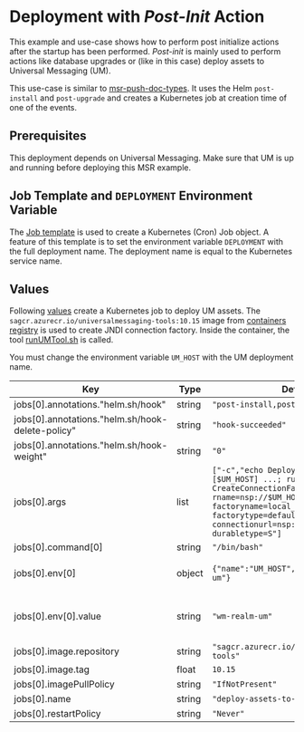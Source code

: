 # Deployment with *Post-Init* Action 

This example and use-case shows how to perform post initialize actions after the startup has been performed. *Post-init* is mainly used to perform actions like database upgrades or (like in this case) deploy assets to Universal Messaging (UM).

This use-case is similar to [msr-push-doc-types](../msr-push-doc-types/README.md). It uses the Helm `post-install` and `post-upgrade` and creates a Kubernetes job at creation time of one of the events.

## Prerequisites

This deployment depends on Universal Messaging. Make sure that UM is up and running before deploying this MSR example.

## Job Template and `DEPLOYMENT` Environment Variable

The [Job template](../../helm/templates/job.yaml) is used to create a Kubernetes (Cron) Job object. A feature of this template is to set the environment variable `DEPLOYMENT` with the full deployment name. The deployment name is equal to the Kubernetes service name.

## Values

Following [values](./values-deploy-assets-to-um.yaml) create a Kubernetes job to deploy UM assets. The `sagcr.azurecr.io/universalmessaging-tools:10.15` image from [containers registry](https://containers.softwareag.com) is used to create JNDI connection factory. Inside the container, the tool [runUMTool.sh](https://documentation.softwareag.com/universal_messaging/num10-15/webhelp/num-webhelp/index.html#page/num-webhelp%2Fco-clu_standard_administration_tasks.html%23) is called.

You must change the environment variable `UM_HOST` with the UM deployment name.

| Key | Type | Default | Description |
|-----|------|---------|-------------|
| jobs[0].annotations."helm.sh/hook" | string | `"post-install,post-upgrade"` |  |
| jobs[0].annotations."helm.sh/hook-delete-policy" | string | `"hook-succeeded"` |  |
| jobs[0].annotations."helm.sh/hook-weight" | string | `"0"` |  |
| jobs[0].args | list | `["-c","echo Deploying Assets in UM [$UM_HOST] ...; runUMTool.sh CreateConnectionFactory -rname=nsp://$UM_HOST:9000 -factoryname=local_um -factorytype=default -connectionurl=nsp://$UM_HOST:9000 -durabletype=S"]` | Shell script to deploy / create assets in UM using runUMTool.sh |
| jobs[0].command[0] | string | `"/bin/bash"` |  |
| jobs[0].env[0] | object | `{"name":"UM_HOST","value":"pe-realm-um"}` | Environment variable for Shell script |
| jobs[0].env[0].value | string | `"wm-realm-um"` | Set UM Realm deployment (=hostname) |
| jobs[0].image.repository | string | `"sagcr.azurecr.io/universalmessaging-tools"` |  |
| jobs[0].image.tag | float | `10.15` |  |
| jobs[0].imagePullPolicy | string | `"IfNotPresent"` |  |
| jobs[0].name | string | `"deploy-assets-to-um"` |  |
| jobs[0].restartPolicy | string | `"Never"` |  |
